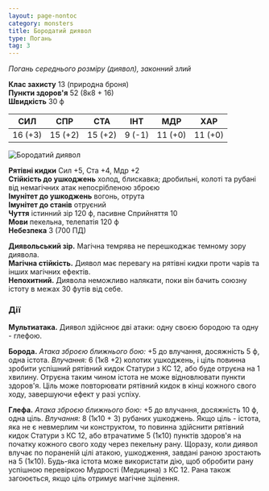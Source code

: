 ```yaml
---
layout: page-nontoc
category: monsters
title: Бородатий диявол
type: Погань
tag: 3
---
```


_Погань середнього розміру (диявол), законний злий_

**Клас захисту** 13 (природна броня)    
**Пункти здоров'я** 52 (8к8 + 16)    
**Швидкість** 30 ф

| СИЛ     | СПР     | СТА     | ІНТ    | МДР     | ХАР     |
| ------- | ------- | ------- | ------ | ------- | ------- |
| 16 (+3) | 15 (+2) | 15 (+2) | 9 (-1) | 11 (+0) | 11 (+0) |

![Бородатий диявол](https://www.dndbeyond.com/avatars/thumbnails/30781/994/1000/1000/638061947703806001.png)

**Рятівні кидки** Сил +5, Ста +4, Мдр +2    
**Стійкість до ушкоджень** холод, блискавка; дробильні, колоті та рубані від немагічних атак непосрібленою зброєю    
**Імунітет до ушкоджень** вогонь, отрута    
**Імунітет до станів** отруєний    
**Чуття** істинний зір 120 ф, пасивне Сприйняття 10    
**Мови** пекельна, телепатія 120 ф    
**Небезпека** 3 (700 ПД)

**Диявольський зір.** Магічна темрява не перешкоджає темному зору диявола.    
**Магічна  стійкість.** Диявол має перевагу на рятівні кидки проти чарів та інших магічних ефектів.    
**Непохитний.** Диявола неможливо налякати, поки він бачить союзну істоту в межах 30 футів від себе.

### Дії
**Мультиатака.** Диявол здійснює дві атаки: одну своєю бородою та одну - глефою.    

**Борода.** _Атака зброєю ближнього бою:_ +5 до влучання, досяжність 5 ф, одна істота. _Влучання:_ 6 (1к8 +2) колотих ушкоджень, і ціль повинна зробити успішний рятівний кидок Статури з КС 12, або буде отруєна на 1 хвилину. Отруєна таким чином істота не може відновлювати пункти здоров'я. Ціль може повторювати рятівний кидок в кінці кожного свого ходу, завершуючи ефект у разі успіху.    

**Глефа.** _Атака зброєю ближнього бою:_ +5 до влучання, досяжність 10 ф, одна ціль. _Влучання:_ 8 (1к10 + 3) рубаних ушкоджень. Якщо ціль - істота, яка не є невмерлим чи конструктом, то повинна здійснити рятівний кидок Статури з КС 12, або втрачатиме 5 (1к10) пунктів здоров'я на початку кожного свого ходу через пекельну рану. Щоразу, коли диявол влучає по пораненій цілі атакою, ушкодження, завдані раною зростають на 5 (1к10). Будь-яка істота може використати дію, щоб обробити рану успішною перевіркою Мудрості (Медицина) з КС 12. Рана також загоюється, якщо ціль отримує магічне зцілення.
